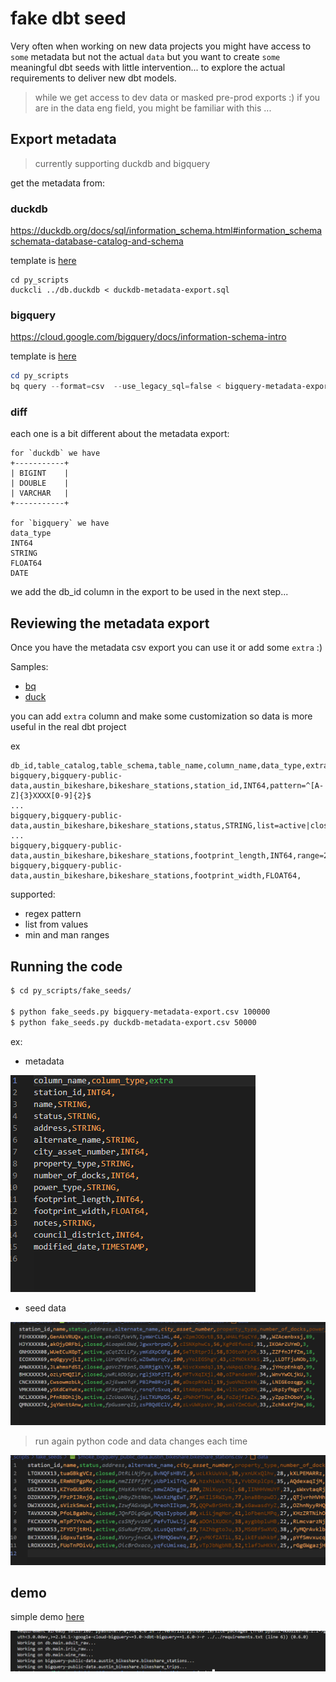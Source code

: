 # fake dbt seed

Very often when working on new data projects you might have access to `some` metadata but not the actual `data` but you want to create `some` meaningful dbt seeds with little intervention... to explore the actual requirements to deliver new dbt models.
> while we get access to dev data or masked pre-prod exports :) 
> if you are in the data eng field, you might be familiar with this ...


## Export metadata

> currently supporting duckdb and bigquery

get the metadata from:

### duckdb

https://duckdb.org/docs/sql/information_schema.html#information_schemaschemata-database-catalog-and-schema

template is [here](./duckdb-metadata-export.sql)

```shell
cd py_scripts
duckcli ../db.duckdb < duckdb-metadata-export.sql 
```



### bigquery
https://cloud.google.com/bigquery/docs/information-schema-intro

template is [here](./bigquery-metadata-export.sql)

```ps1
cd py_scripts
bq query --format=csv  --use_legacy_sql=false < bigquery-metadata-export.sql > bigquery-metadata-export.csv
```

### diff

each one is a bit different about the metadata export:

```
for `duckdb` we have
+-----------+
| BIGINT    |
| DOUBLE    |
| VARCHAR   |
+-----------+

for `bigquery` we have
data_type
INT64
STRING
FLOAT64
DATE
```


we add the db_id column in the export to be used in the next step...

## Reviewing the metadata export

Once you have the metadata csv export you can use it or add some `extra` :) 

Samples: 
- [bq](./bigquery-metadata-export.csv)
- [duck](./duckdb-metadata-export.csv)

you can add `extra` column and make some customization so data is more useful in the real  dbt project

ex
```
db_id,table_catalog,table_schema,table_name,column_name,data_type,extra
bigquery,bigquery-public-data,austin_bikeshare,bikeshare_stations,station_id,INT64,pattern=^[A-Z]{3}XXXX[0-9]{2}$
...
bigquery,bigquery-public-data,austin_bikeshare,bikeshare_stations,status,STRING,list=active|closed
...
bigquery,bigquery-public-data,austin_bikeshare,bikeshare_stations,footprint_length,INT64,range=20|40
bigquery,bigquery-public-data,austin_bikeshare,bikeshare_stations,footprint_width,FLOAT64,
```

supported:

- regex pattern
- list from values
- min and man ranges


## Running the code

```bash
$ cd py_scripts/fake_seeds/

$ python fake_seeds.py bigquery-metadata-export.csv 100000
$ python fake_seeds.py duckdb-metadata-export.csv 50000
```

ex:
- metadata 

![alt text](image.png)

- seed data

![alt text](image-1.png)

> run again python code and data changes each time

![alt text](image-2.png)

## demo

simple demo [here](./demo.sh)

![alt text](image-3.png)
